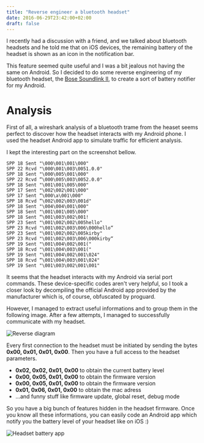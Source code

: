 ```yaml
---
title: "Reverse engineer a bluetooth headset"
date: 2016-06-29T23:42:00+02:00
draft: false
---
```


I recently had a discussion with a friend, and we talked about bluetooth headsets and he told me that on iOS devices, the remaining battery of the headset is shown as an icon in the notification bar.

<!--more-->

This feature seemed quite useful and I was a bit jealous not having the same on Android. So I decided to do some reverse engineering of my bluetooth headset, the [Bose Soundlink II](https://www.bose.com/en_us/products/headphones/over_ear_headphones/soundlink-around-ear-wireless-headphones-ii.html), to create a sort of battery notifier for my Android.

# Analysis

First of all, a wireshark analysis of a bluetooth trame from the heaset seems perfect to discover how the headset interacts with my Android phone. I used the headset Android app to simulate traffic for efficient analysis. 

I kept the interesting part on the screenshot bellow.

```nohighlight
SPP 18 Sent "\000\001\001\000"
SPP 22 Rcvd "\000\001\003\0051.0.0"
SPP 18 Sent "\000\005\001\000"
SPP 22 Rcvd “\000\005\003\0052.0.0"
SPP 18 Sent "\001\001\005\000"
SPP 17 Sent "\002\002\001\000"
SPP 17 Sent “\000\a\001\000"
SPP 18 Rcvd “\002\002\003\001d"
SPP 18 Sent "\004\004\001\000"
SPP 18 Sent "\001\001\005\000"
SPP 18 Sent “\001\003\002\001!
SPP 23 Sent "\001\002\002\005hello"
SPP 23 Rcvd "\001\002\003\006\000hello“
SPP 23 Sent "\001\002\002\005kirby"
SPP 23 Rcvd "\001\002\003\006\000kirby“
SPP 19 Sent "\001\004\002\001("
SPP 18 Rcvd "\001\004\003\001("
SPP 19 Sent "\001\004\002\001\024"
SPP 18 Rcvd “\001\004\003\001\024"
SPP 19 Sent "\001\003\002\001\001"
```

It seems that the headset interacts with my Android via serial port commands. These device-specific codes aren't very helpful, so I took a closer look by decompiling the official Android app provided by the manufacturer which is, of course, obfuscated by proguard. 

However, I managed to extract useful informations and to group them in the following image. After a few attempts, I managed to successfully communicate with my headset. 

![Reverse diagram](/img/headset/reverse.jpg)

Every first connection to the headset must be initiated by sending the bytes **0x00, 0x01, 0x01, 0x00**. Then you have a full access to the headset parameters.

* **0x02, 0x02, 0x01, 0x00** to obtain the current battery level
* **0x00, 0x05, 0x01, 0x00** to obtain the firmware version
* **0x00, 0x05, 0x01, 0x00** to obtain the firmware version
* **0x01, 0x06, 0x01, 0x00** to obtain the mac adress
* ...and funny stuff like firmware update, global reset, debug mode

So you have a big bunch of features hidden in the headset firmware. Once you know all these informations, you can easily code an Android app which notify you the battery level of your headset like on iOS :)

![Headset battery app](/img/headset/android.jpg)
